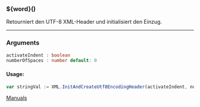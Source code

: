 ﻿### ${word}()
Retourniert den UTF-8 XML-Header und initialisiert den Einzug.

----

### Arguments
```ts
activateIndent : boolean
numberOfSpaces : number default: 0
```
#### Usage:
```ts
var stringVal := XML.InitAndCreateUtf8EncodingHeader(activateIndent, numberOfSpaces)
```

[Manuals](https://manuals.opacc.ch/docs/doku2401/F-Script/ScriptBlockFunc.XML.InitAndCreateUtf8EncodingHeader.html)
